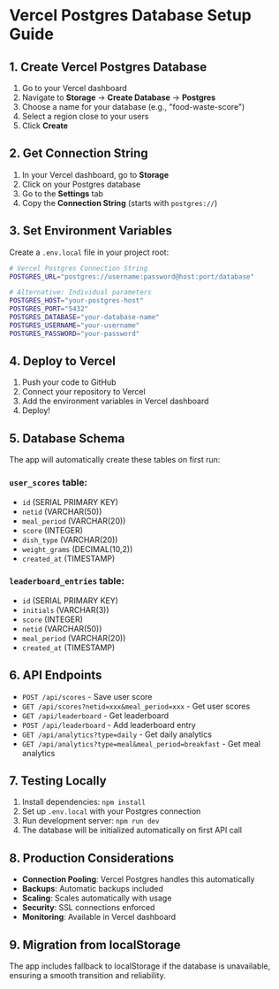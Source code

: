 # Vercel Postgres Database Setup Guide

## 1. Create Vercel Postgres Database

1. Go to your Vercel dashboard
2. Navigate to **Storage** → **Create Database** → **Postgres**
3. Choose a name for your database (e.g., "food-waste-score")
4. Select a region close to your users
5. Click **Create**

## 2. Get Connection String

1. In your Vercel dashboard, go to **Storage**
2. Click on your Postgres database
3. Go to the **Settings** tab
4. Copy the **Connection String** (starts with `postgres://`)

## 3. Set Environment Variables

Create a `.env.local` file in your project root:

```bash
# Vercel Postgres Connection String
POSTGRES_URL="postgres://username:password@host:port/database"

# Alternative: Individual parameters
POSTGRES_HOST="your-postgres-host"
POSTGRES_PORT="5432"
POSTGRES_DATABASE="your-database-name"
POSTGRES_USERNAME="your-username"
POSTGRES_PASSWORD="your-password"
```

## 4. Deploy to Vercel

1. Push your code to GitHub
2. Connect your repository to Vercel
3. Add the environment variables in Vercel dashboard
4. Deploy!

## 5. Database Schema

The app will automatically create these tables on first run:

### `user_scores` table:
- `id` (SERIAL PRIMARY KEY)
- `netid` (VARCHAR(50))
- `meal_period` (VARCHAR(20))
- `score` (INTEGER)
- `dish_type` (VARCHAR(20))
- `weight_grams` (DECIMAL(10,2))
- `created_at` (TIMESTAMP)

### `leaderboard_entries` table:
- `id` (SERIAL PRIMARY KEY)
- `initials` (VARCHAR(3))
- `score` (INTEGER)
- `netid` (VARCHAR(50))
- `meal_period` (VARCHAR(20))
- `created_at` (TIMESTAMP)

## 6. API Endpoints

- `POST /api/scores` - Save user score
- `GET /api/scores?netid=xxx&meal_period=xxx` - Get user scores
- `GET /api/leaderboard` - Get leaderboard
- `POST /api/leaderboard` - Add leaderboard entry
- `GET /api/analytics?type=daily` - Get daily analytics
- `GET /api/analytics?type=meal&meal_period=breakfast` - Get meal analytics

## 7. Testing Locally

1. Install dependencies: `npm install`
2. Set up `.env.local` with your Postgres connection
3. Run development server: `npm run dev`
4. The database will be initialized automatically on first API call

## 8. Production Considerations

- **Connection Pooling**: Vercel Postgres handles this automatically
- **Backups**: Automatic backups included
- **Scaling**: Scales automatically with usage
- **Security**: SSL connections enforced
- **Monitoring**: Available in Vercel dashboard

## 9. Migration from localStorage

The app includes fallback to localStorage if the database is unavailable, ensuring a smooth transition and reliability.

